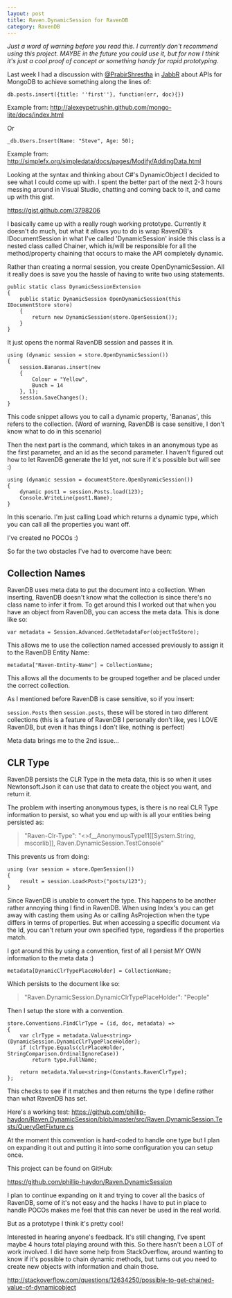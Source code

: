 ```yaml
---
layout: post
title: Raven.DynamicSession for RavenDB
category: RavenDB
---
```


*Just a word of warning before you read this. I currently don't recommend using this project. MAYBE in the future you could use it, but for now I think it's just a cool proof of concept or something handy for rapid prototyping.*

Last week I had a discussion with [@PrabirShrestha](https://twitter.com/@PrabirShrestha) in [JabbR](https://jabbr.net/) about APIs for MongoDB to achieve something along the lines of:

    db.posts.insert({title: ''first''}, function(err, doc){})
    
Example from: <http://alexeypetrushin.github.com/mongo-lite/docs/index.html>

Or

    _db.Users.Insert(Name: "Steve", Age: 50);
    
Example from: <http://simplefx.org/simpledata/docs/pages/Modify/AddingData.html>

Looking at the syntax and thinking about C#'s DynamicObject I decided to see what I could come up with. I spent the better part of the next 2-3 hours messing around in Visual Studio, chatting and coming back to it, and came up with this gist.

<https://gist.github.com/3798206>

I basically came up with a really rough working prototype. Currently it doesn't do much, but what it allows you to do is wrap RavenDB's IDocumentSession in what I've called 'DynamicSession' inside this class is a nested class called Chainer, which is/will be responsible for all the method/property chaining that occurs to make the API completely dynamic.

Rather than creating a normal session, you create OpenDynamicSession. All it really does is save you the hassle of having to write two using statements.

    public static class DynamicSessionExtension
    {
        public static DynamicSession OpenDynamicSession(this IDocumentStore store)
        {
            return new DynamicSession(store.OpenSession());
        }
    }

It just opens the normal RavenDB session and passes it in.

    using (dynamic session = store.OpenDynamicSession())
    {
        session.Bananas.insert(new
        {
            Colour = "Yellow",
            Bunch = 14
        }, 1);
        session.SaveChanges();
    }

This code snippet allows you to call a dynamic property, 'Bananas', this refers to the collection. (Word of warning, RavenDB is case sensitive, I don't know what to do in this scenario)

Then the next part is the command, which takes in an anonymous type as the first parameter, and an id as the second parameter. I haven't figured out how to let RavenDB generate the Id yet, not sure if it's possible but will see :)

    using (dynamic session = documentStore.OpenDynamicSession())
    {
        dynamic post1 = session.Posts.load(123);
        Console.WriteLine(post1.Name);
    }
    
In this scenario. I'm just calling Load which returns a dynamic type, which you can call all the properties you want off.

I've created no POCOs :)

So far the two obstacles I've had to overcome have been:

## Collection Names ##

RavenDB uses meta data to put the document into a collection. When inserting, RavenDB doesn't know what the collection is since there's no class name to infer it from. To get around this I worked out that when you have an object from RavenDB, you can access the meta data. This is done like so:

    var metadata = Session.Advanced.GetMetadataFor(objectToStore);
    
This allows me to use the collection named accessed previously to assign it to the RavenDB Entity Name:

    metadata["Raven-Entity-Name"] = CollectionName;

This allows all the documents to be grouped together and be placed under the correct collection.

As I mentioned before RavenDB is case sensitive, so if you insert:

`session.Posts` then `session.posts`, these will be stored in two different collections  (this is a feature of RavenDB I personally don't like, yes I LOVE RavenDB, but even it has things I don't like, nothing is perfect)

Meta data brings me to the 2nd issue...

## CLR Type ##

RavenDB persists the CLR Type in the meta data, this is so when it uses Newtonsoft.Json it can use that data to create the object you want, and return it.

The problem with inserting anonymous types, is there is no real CLR Type information to persist, so what you end up with is all your entities being persisted as:

> "Raven-Clr-Type": "<>f__AnonymousType11[[System.String, mscorlib]], Raven.DynamicSession.TestConsole"

This prevents us from doing:

    using (var session = store.OpenSession())
    {
        result = session.Load<Post>("posts/123");
    }
    
Since RavenDB is unable to convert the type. This happens to be another rather annoying thing I find in RavenDB. When using Index's you can get away with casting them using As<T> or calling AsProjection<T> when the type differs in terms of properties. But when accessing a specific document via the Id, you can't return your own specified type, regardless if the properties match.

I got around this by using a convention, first of all I persist MY OWN information to the meta data :)

    metadata[DynamicClrTypePlaceHolder] = CollectionName;
    
Which persists to the document like so:

> "Raven.DynamicSession.DynamicClrTypePlaceHolder": "People"

Then I setup the store with a convention.

    store.Conventions.FindClrType = (id, doc, metadata) =>
    {
        var clrType = metadata.Value<string>(DynamicSession.DynamicClrTypePlaceHolder);
        if (clrType.Equals(clrPlaceHolder, StringComparison.OrdinalIgnoreCase))
            return type.FullName;

        return metadata.Value<string>(Constants.RavenClrType);
    };

This checks to see if it matches and then returns the type I define rather than what RavenDB has set.

Here's a working test: <https://github.com/phillip-haydon/Raven.DynamicSession/blob/master/src/Raven.DynamicSession.Tests/QueryGetFixture.cs>

At the moment this convention is hard-coded to handle one type but I plan on expanding it out and putting it into some configuration you can setup once.

This project can be found on GitHub:

<https://github.com/phillip-haydon/Raven.DynamicSession>

I plan to continue expanding on it and trying to cover all the basics of RavenDB, some of it's not easy and the hacks I have to put in place to handle POCOs makes me feel that this can never be used in the real world.

But as a prototype I think it's pretty cool!

Interested in hearing anyone's feedback. It's still changing, I've spent maybe 4 hours total playing around with this. So there hasn't been a LOT of work involved. I did have some help from StackOverflow, around wanting to know if it's possible to chain dynamic methods, but turns out you need to create new objects with information and chain those.

<http://stackoverflow.com/questions/12634250/possible-to-get-chained-value-of-dynamicobject>

